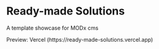 # Ready-made Solutions

<p> A template showcase for MODx cms</p>
<p> Preview: Vercel (https://ready-made-solutions.vercel.app) </p>
